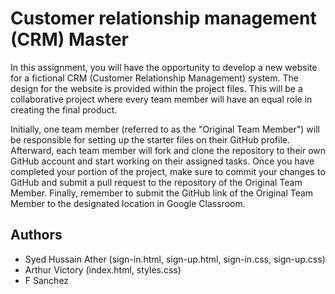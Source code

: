 # Customer relationship management (CRM) Master

In this assignment, you will have the opportunity to develop a new website for a fictional CRM (Customer Relationship Management) system. The design for the website is provided within the project files. This will be a collaborative project where every team member will have an equal role in creating the final product.

Initially, one team member (referred to as the "Original Team Member") will be responsible for setting up the starter files on their GitHub profile. Afterward, each team member will fork and clone the repository to their own GitHub account and start working on their assigned tasks. Once you have completed your portion of the project, make sure to commit your changes to GitHub and submit a pull request to the repository of the Original Team Member. Finally, remember to submit the GitHub link of the Original Team Member to the designated location in Google Classroom.

## Authors
* Syed Hussain Ather (sign-in.html, sign-up.html, sign-in.css, sign-up.css)
* Arthur Victory (index.html, styles.css) 
* F Sanchez
